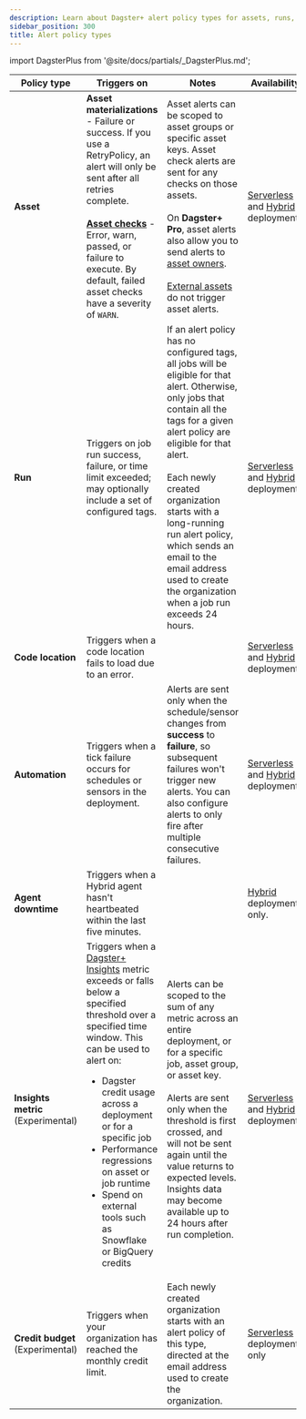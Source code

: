 ```yaml
---
description: Learn about Dagster+ alert policy types for assets, runs, code locations, automation, agent downtime, insights, and credit budget limits.
sidebar_position: 300
title: Alert policy types
---
```


import DagsterPlus from '@site/docs/partials/\_DagsterPlus.md';

<DagsterPlus />

| Policy type                        | Triggers on                                                                                                                                                                                                                                                                                                                                                                                         | Notes                                                                                                                                                                                                                                                                                                                                                                                        | Availability                                                                                                                                    |
| ---------------------------------- | --------------------------------------------------------------------------------------------------------------------------------------------------------------------------------------------------------------------------------------------------------------------------------------------------------------------------------------------------------------------------------------------------- | -------------------------------------------------------------------------------------------------------------------------------------------------------------------------------------------------------------------------------------------------------------------------------------------------------------------------------------------------------------------------------------------- | ----------------------------------------------------------------------------------------------------------------------------------------------- |
| **Asset**                          | **Asset materializations** - Failure or success. If you use a RetryPolicy, an alert will only be sent after all retries complete.<br /><br />**[Asset checks](/guides/test/asset-checks)** - Error, warn, passed, or failure to execute. By default, failed asset checks have a severity of `WARN`.                                                                                                 | Asset alerts can be scoped to asset groups or specific asset keys. Asset check alerts are sent for any checks on those assets.<br /><br />On **Dagster+ Pro**, asset alerts also allow you to send alerts to [asset owners](/guides/build/assets/metadata-and-tags/#owners).<br /><br />[External assets](/guides/build/assets/external-assets) do not trigger asset alerts.                 | [Serverless](/dagster-plus/deployment/deployment-types/serverless/) and [Hybrid](/dagster-plus/deployment/deployment-types/hybrid/) deployments |
| **Run**                            | Triggers on job run success, failure, or time limit exceeded; may optionally include a set of configured tags.                                                                                                                                                                                                                                                                                      | If an alert policy has no configured tags, all jobs will be eligible for that alert. Otherwise, only jobs that contain all the tags for a given alert policy are eligible for that alert.<br /><br />Each newly created organization starts with a long-running run alert policy, which sends an email to the email address used to create the organization when a job run exceeds 24 hours. | [Serverless](/dagster-plus/deployment/deployment-types/serverless/) and [Hybrid](/dagster-plus/deployment/deployment-types/hybrid/) deployments |
| **Code location**                  | Triggers when a code location fails to load due to an error.                                                                                                                                                                                                                                                                                                                                        |                                                                                                                                                                                                                                                                                                                                                                                              | [Serverless](/dagster-plus/deployment/deployment-types/serverless/) and [Hybrid](/dagster-plus/deployment/deployment-types/hybrid/) deployments |
| **Automation**                     | Triggers when a tick failure occurs for schedules or sensors in the deployment.                                                                                                                                                                                                                                                                                                                     | Alerts are sent only when the schedule/sensor changes from **success** to **failure**, so subsequent failures won't trigger new alerts. You can also configure alerts to only fire after multiple consecutive failures.                                                                                                                                                                      | [Serverless](/dagster-plus/deployment/deployment-types/serverless/) and [Hybrid](/dagster-plus/deployment/deployment-types/hybrid/) deployments |
| **Agent downtime**                 | Triggers when a Hybrid agent hasn't heartbeated within the last five minutes.                                                                                                                                                                                                                                                                                                                       |                                                                                                                                                                                                                                                                                                                                                                                              | [Hybrid](/dagster-plus/deployment/deployment-types/hybrid/) deployments only.                                                                   |
| **Insights metric** (Experimental) | Triggers when a [Dagster+ Insights](/guides/monitor/insights/) metric exceeds or falls below a specified threshold over a specified time window. This can be used to alert on:<ul><li>Dagster credit usage across a deployment or for a specific job</li><li>Performance regressions on asset or job runtime</li><li>Spend on external tools such as Snowflake or BigQuery credits</li></ul> | Alerts can be scoped to the sum of any metric across an entire deployment, or for a specific job, asset group, or asset key.<br /><br />Alerts are sent only when the threshold is first crossed, and will not be sent again until the value returns to expected levels. Insights data may become available up to 24 hours after run completion.                                             | [Serverless](/dagster-plus/deployment/deployment-types/serverless/) and [Hybrid](/dagster-plus/deployment/deployment-types/hybrid/) deployments |
| **Credit budget** (Experimental)   | Triggers when your organization has reached the monthly credit limit.                                                                                                                                                                                                                                                                                                                               | Each newly created organization starts with an alert policy of this type, directed at the email address used to create the organization.                                                                                                                                                                                                                                                     | [Serverless](/dagster-plus/deployment/deployment-types/serverless/) deployments only                                                            |
